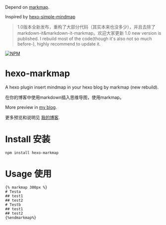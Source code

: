 Depend on [markmap](https://github.com/gera2ld/markmap).

Inspired by [hexo-simple-mindmap](https://github.com/HunterXuan/hexo-simple-mindmap)

> 1.0版本全新发布，重构了大部分代码（其实本来也没多少），并且去除了markdown-it&markdown-it-markmap。欢迎大家更新
> 1.0 new version is published. I rebuild most of the code(though it's also not so much before-), highly recommend to update it.

[![NPM](https://nodei.co/npm/hexo-markmap.png)](https://nodei.co/npm/hexo-markmap/)

# hexo-markmap
A hexo plugin insert mindmap in your hexo blog by markmap (new rebuild).

在你的博客中使用markdown插入思维导图，使用markmap。

More preview in [my blog](https://zhangmaimai.com/2021/02/23/hexo-mindmap-plugin/).

更多预览和说明见 [我的博客](https://zhangmaimai.com/2021/02/23/hexo-mindmap-plugin/).
# Install 安装
```
npm install hexo-markmap
```

# Usage 使用
```
{% markmap 300px %}
# Testa
## test1
## test2
# Testb
## test1
## test2
{%endmarkmap%}
```